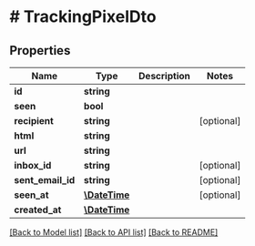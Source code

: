 # # TrackingPixelDto

## Properties

Name | Type | Description | Notes
------------ | ------------- | ------------- | -------------
**id** | **string** |  |
**seen** | **bool** |  |
**recipient** | **string** |  | [optional]
**html** | **string** |  |
**url** | **string** |  |
**inbox_id** | **string** |  | [optional]
**sent_email_id** | **string** |  | [optional]
**seen_at** | [**\DateTime**](\DateTime) |  | [optional]
**created_at** | [**\DateTime**](\DateTime) |  |

[[Back to Model list]](../../README#models) [[Back to API list]](../../README#endpoints) [[Back to README]](../../README)
